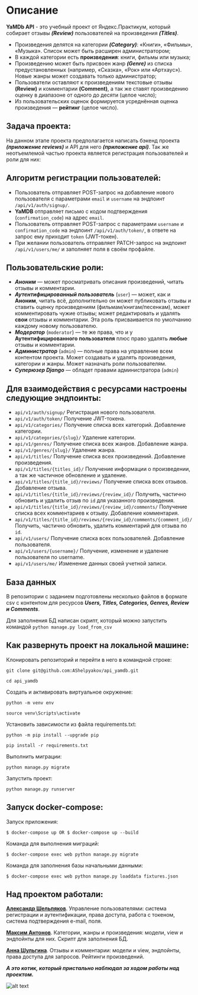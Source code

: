 # Описание

**YaMDb API** - это учебный проект от Яндекс.Практикум, который собирает отзывы ***(Review)*** пользователей на произведения ***(Titles)***. 
* Произведения делятся на категории ***(Category)***: «Книги», «Фильмы», «Музыка». Список может быть расширен администратором;
* В каждой категории есть **произведения**: книги, фильмы или музыка;
* Произведению может быть присвоен жанр ***(Genre)*** из списка предустановленных (например, «Сказка», «Рок» или «Артхаус»). Новые жанры может создавать только администратор;
* Пользователи оставляют к произведениям текстовые отзывы **(Review)** и комментарии **(Comment)**, а так же ставят произведению оценку в диапазоне от одного до десяти (целое число);
* Из пользовательских оценок формируется усреднённая оценка произведения — **рейтинг** (целое число).

## Задача проекта:

На данном этапе проекта предполагается написать бэкенд проекта ***(приложение reviews)*** и API для него ***(приложение api)***.
Так же неотъемлемой частью проекта является регистрация пользователей и роли для них:

## Алгоритм регистрации пользователей:

* Пользователь отправляет POST-запрос на добавление нового пользователя с параметрами `email` и `username` на эндпоинт `/api/v1/auth/signup/`.
* **YaMDB** отправляет письмо с кодом подтверждения (`confirmation_code`) на адрес  `email`.
* Пользователь отправляет POST-запрос с параметрами `username` и `confirmation_code` на эндпоинт `/api/v1/auth/token/`, в ответе на запрос ему приходит `token` (JWT-токен).
* При желании пользователь отправляет PATCH-запрос на эндпоинт `/api/v1/users/me/` и заполняет поля в своём профайле.

## Пользовательские роли:

* ***Аноним*** — может просматривать описания произведений, читать отзывы и комментарии.
* ***Аутентифицированный пользователь*** (`user`) — может, как и **Аноним**, читать всё, дополнительно он может публиковать отзывы и ставить оценку произведениям (фильмам/книгам/песенкам), может комментировать чужие отзывы; может редактировать и удалять **свои** отзывы и комментарии. Эта роль присваивается по умолчанию каждому новому пользователю.
* ***Модератор*** (`moderator`) — те же права, что и у **Аутентифицированного пользователя** плюс право удалять **любые** отзывы и комментарии.
* ***Администратор*** (`admin`) — полные права на управление всем контентом проекта. Может создавать и удалять произведения, категории и жанры. Может назначать роли пользователям. 
* ***Суперюзер Django*** — обладет правами администратора (`admin`)


## Для взаимодействия с ресурсами настроены следующие эндпоинты:

* `api/v1/auth/signup/` Регистрация нового пользователя.
* `api/v1/auth/token/` Получение JWT-токена.
* `api/v1/categories/` Получение списка всех категорий. Добавление категории.
* `api/v1/categories/{slug}/` Удаление категории.
* `api/v1/genres/` Получение списка всех жанров. Добавление жанра.
* `api/v1/genres/{slug}/` Удаление жанра.
* `api/v1/titles/` Получение списка всех произведений. Добавление произведения.
* `api/v1/titles/{titles_id}/` Получение информации о произведении, а так же частичное обновление и удаление.
* `api/v1/titles/{title_id}/reviews/` Получение списка всех отзывов. Добавление отзыва.
* `api/v1/titles/{title_id}/reviews/{review_id}/` Получить, частично обновить и удалить отзыв по `id` для указанного произведения.
* `api/v1/titles/{title_id}/reviews/{review_id}/comments/` Получение списка всех комментариев к отзыву. Добавление комментария.
* `api/v1/titles/{title_id}/reviews/{review_id}/comments/{comment_id}/` Получить, частично обновить, удалить комментарий для отзыва по `id`.
* `api/v1/users/` Получение списка всех пользователей. Добавление пользователя.
* `api/v1/users/{username}/` Получение, изменение и удаление пользователя по username.
* `api/v1/users/me/` Изменение данных своей учетной записи.

## База данных

В репозитории с заданием подготовлены несколько файлов в формате csv с контентом для ресурсов ***Users, Titles, Categories, Genres, Review и Comments***.

Для заполнения БД написан скрипт, который можно запустить командой 
`python manage.py load_from_csv`

## Как развернуть проект на локальной машине:

Клонировать репозиторий и перейти в него в командной строке:

```
git clone git@github.com:AShelpyakov/api_yamdb.git
```

```
cd api_yamdb
```

Cоздать и активировать виртуальное окружение:

```
python -m venv env
```

```
source venv\Scripts\activate
```

Установить зависимости из файла requirements.txt:

```
python -m pip install --upgrade pip
```

```
pip install -r requirements.txt
```

Выполнить миграции:

```
python manage.py migrate
```

Запустить проект:

```
python manage.py runserver
```
## Запуск docker-compose:

Запуск приложения:
```
$ docker-compose up OR $ docker-compose up --build
```
Команда для выполнения миграций:
```
$ docker-compose exec web python manage.py migrate
```
Команда для заполнения базы начальными данными:
```
$ docker-compose exec web python manage.py loaddata fixtures.json 
```

## Над проектом работали:

**[Александр Шельпяков](https://github.com/AShelpyakov)**. Управление пользователями: система регистрации и аутентификации, права доступа, работа с токеном, система подтверждения e-mail, поля.

**[Максим Антонов](https://github.com/MakcAntov)**. Категории, жанры и произведения: модели, view и эндпойнты для них. Скрипт для заполнения БД.

**[Анна Шульгина](https://github.com/motheranarkia)**. Отзывы и комментарии: модели и view, эндпойнты, права доступа для запросов. Рейтинги произведений.

***А это котик, который пристально наблюдал за ходом работы над проектом.***

![alt text](https://telegrator.ru/wp-content/uploads/2021/05/chat_avatar-136.jpg)
